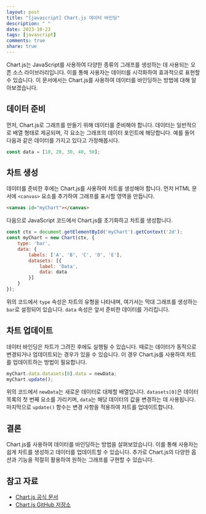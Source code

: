 ```yaml
---
layout: post
title: "[javascript] Chart.js 데이터 바인딩"
description: " "
date: 2023-10-23
tags: [javascript]
comments: true
share: true
---
```


Chart.js는 JavaScript를 사용하여 다양한 종류의 그래프를 생성하는 데 사용되는 오픈 소스 라이브러리입니다. 이를 통해 사용자는 데이터를 시각화하여 효과적으로 표현할 수 있습니다. 이 문서에서는 Chart.js를 사용하여 데이터를 바인딩하는 방법에 대해 알아보겠습니다.

## 데이터 준비

먼저, Chart.js로 그래프를 만들기 위해 데이터를 준비해야 합니다. 데이터는 일반적으로 배열 형태로 제공되며, 각 요소는 그래프의 데이터 포인트에 해당합니다. 예를 들어 다음과 같은 데이터를 가지고 있다고 가정해봅시다.

```javascript
const data = [10, 20, 30, 40, 50];
```

## 차트 생성

데이터를 준비한 후에는 Chart.js를 사용하여 차트를 생성해야 합니다. 먼저 HTML 문서에 `<canvas>` 요소를 추가하여 그래프를 표시할 영역을 만듭니다.

```html
<canvas id="myChart"></canvas>
```

다음으로 JavaScript 코드에서 Chart.js를 초기화하고 차트를 생성합니다.

```javascript
const ctx = document.getElementById('myChart').getContext('2d');
const myChart = new Chart(ctx, {
    type: 'bar',
    data: {
        labels: ['A', 'B', 'C', 'D', 'E'],
        datasets: [{
            label: 'Data',
            data: data
        }]
    }
});
```

위의 코드에서 `type` 속성은 차트의 유형을 나타내며, 여기서는 막대 그래프를 생성하는 `bar`로 설정되어 있습니다. `data` 속성은 앞서 준비한 데이터를 가리킵니다.

## 차트 업데이트

데이터 바인딩은 차트가 그려진 후에도 실행될 수 있습니다. 때로는 데이터가 동적으로 변경되거나 업데이트되는 경우가 있을 수 있습니다. 이 경우 Chart.js를 사용하여 차트를 업데이트하는 방법이 필요합니다.

```javascript
myChart.data.datasets[0].data = newData;
myChart.update();
```

위의 코드에서 `newData`는 새로운 데이터로 대체할 배열입니다. `datasets[0]`은 데이터 목록의 첫 번째 요소를 가리키며, `data`는 해당 데이터의 값을 변경하는 데 사용됩니다. 마지막으로 `update()` 함수는 변경 사항을 적용하여 차트를 업데이트합니다.

## 결론

Chart.js를 사용하여 데이터를 바인딩하는 방법을 살펴보았습니다. 이를 통해 사용자는 쉽게 차트를 생성하고 데이터를 업데이트할 수 있습니다. 추가로 Chart.js의 다양한 옵션과 기능을 적절히 활용하여 원하는 그래프를 구현할 수 있습니다.

## 참고 자료

- [Chart.js 공식 문서](https://www.chartjs.org/)
- [Chart.js GitHub 저장소](https://github.com/chartjs/Chart.js)